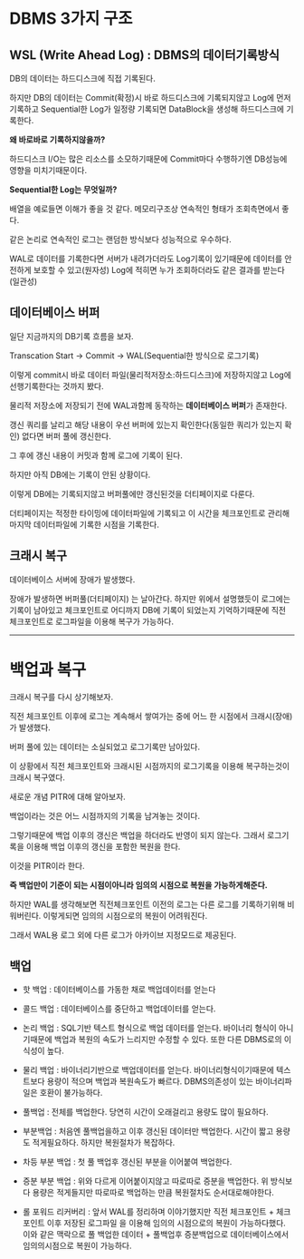 DBMS 3가지 구조
=

## WSL (Write Ahead Log) : DBMS의 데이터기록방식

DB의 데이터는 하드디스크에 직접 기록된다.

하지만 DB의 데이터는 Commit(확정)시 바로 하드디스크에 기록되지않고 Log에 먼저 기록하고 Sequential한 Log가 일정량 기록되면 DataBlock을 생성해 하드디스크에 기록한다.

**왜 바로바로 기록하지않을까?**

하드디스크 I/O는 많은 리소스를 소모하기때문에 Commit마다 수행하기엔 DB성능에 영향을 미치기때문이다.

**Sequential한 Log는 무엇일까?**

배열을 예로들면 이해가 좋을 것 같다. 메모리구조상 연속적인 형태가 조회측면에서 좋다.

같은 논리로 연속적인 로그는 랜덤한 방식보다 성능적으로 우수하다.

WAL로 데이터를 기록한다면 서버가 내려가더라도 Log기록이 있기때문에 데이터를 안전하게 보호할 수 있고(원자성) Log에 적히면 누가 조회하더라도 같은 결과를 받는다(일관성)

## 데이터베이스 버퍼

일단 지금까지의 DB기록 흐름을 보자.

Transcation Start -> Commit -> WAL(Sequential한 방식으로 로그기록)

이렇게 commit시 바로 데이터 파일(물리적저장소:하드디스크)에 저장하지않고 Log에 선행기록한다는 것까지 봤다.

물리적 저장소에 저장되기 전에 WAL과함께 동작하는 **데이터베이스 버퍼**가 존재한다.

갱신 쿼리를 날리고 해당 내용이 우선 버퍼에 있는지 확인한다(동일한 쿼리가 있는지 확인) 없다면 버퍼 풀에 갱신한다.

그 후에 갱신 내용이 커밋과 함께 로그에 기록이 된다.

하지만 아직 DB에는 기록이 안된 상황이다.

이렇게 DB에는 기록되지않고 버퍼풀에만 갱신된것을 더티페이지로 다룬다.

더티페이지는 적정한 타이밍에 데이터파일에 기록되고 이 시간을 체크포인트로 관리해 마지막 데이터파일에 기록한 시점을 기록한다.

## 크래시 복구

데이터베이스 서버에 장애가 발생했다.

장애가 발생하면 버퍼풀(더티페이지) 는 날아간다. 하지만 위에서 설명했듯이 로그에는 기록이 남아있고 체크포인트로 어디까지 DB에 기록이 되었는지 기억하기때문에 직전 체크포인트로 로그파일을 이용해 복구가 가능하다.

---

백업과 복구
=

크래시 복구를 다시 상기해보자.

직전 체크포인트 이후에 로그는 계속해서 쌓여가는 중에 어느 한 시점에서 크래시(장애)가 발생했다.

버퍼 풀에 있는 데이터는 소실되었고 로그기록만 남아있다.

이 상황에서 직전 체크포인트와 크래시된 시점까지의 로그기록을 이용해 복구하는것이 크래시 복구였다.

새로운 개념 PITR에 대해 알아보자.

백업이라는 것은 어느 시점까지의 기록을 남겨놓는 것이다.

그렇기때문에 백업 이후의 갱신은 백업을 하더라도 반영이 되지 않는다. 그래서 로그기록을 이용해 백업 이후의 갱신을 포함한 복원을 한다.

이것을 PITR이라 한다.

**즉 백업만이 기준이 되는 시점이아니라 임의의 시점으로 복원을 가능하게해준다.**

하지만 WAL를 생각해보면 직전체크포인트 이전의 로그는 다른 로그를 기록하기위해 비워버린다. 이렇게되면 임의의 시점으로의 복원이 어려워진다.

그래서 WAL용 로그 외에 다른 로그가 아카이브 지정모드로 제공된다.

## 백업

- 핫 백업 : 데이터베이스를 가동한 채로 백업데이터를 얻는다

- 콜드 백업 : 데이터베이스를 중단하고 백업데이터를 얻는다.

- 논리 백업 : SQL기반 텍스트 형식으로 백업 데이터를 얻는다. 바이너리 형식이 아니기때문에 백업과 복원의 속도가 느리지만 수정할 수 있다. 또한 다른 DBMS로의 이식성이 높다.

- 물리 백업 : 바이너리기반으로 백업데이터를 얻는다. 바이너리형식이기때문에 텍스트보다 용량이 적으며 백업과 복원속도가 빠르다. DBMS의존성이 있는 바이너리파일은 호환이 불가능하다.

- 풀백업 : 전체를 백업한다. 당연히 시간이 오래걸리고 용량도 많이 필요하다.

- 부분백업 : 처음엔 풀백업을하고 이후 갱신된 데이터만 백업한다. 시간이 짧고 용량도 적게필요하다. 하지만 복원절차가 복잡하다.

- 차등 부분 백업 : 첫 풀 백업후 갱신된 부분을 이어붙여 백업한다.

- 증분 부분 백업 : 위와 다르게 이어붙이지않고 따로따로 증분을 백업한다. 위 방식보다 용량은 적게들지만 따로따로 백업하는 만큼 복원절차도 순서대로해야한다.

- 롤 포워드 리커버리 : 앞서 WAL를 정리하며 이야기했지만 직전 체크포인트 + 체크포인트 이후 저장된 로그파일 을 이용해 임의의 시점으로의 복원이 가능하다했다. 이와 같은 맥락으로 풀 백업한 데이터 + 풀백업후 증분백업으로 데이터베이스에서 임의의시점으로 복원이 가능하다.

